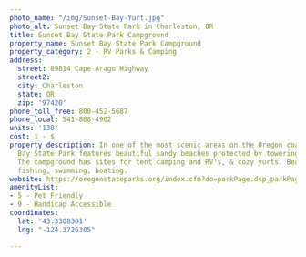 ```yaml
---
photo_name: "/img/Sunset-Bay-Yurt.jpg"
photo_alt: Sunset Bay State Park in Charleston, OR
title: Sunset Bay State Park Campground
property_name: Sunset Bay State Park Campground
property_category: 2 - RV Parks & Camping
address:
  street: 89814 Cape Arago Highway
  street2: 
  city: Charleston
  state: OR
  zip: '97420'
phone_toll_free: 800-452-5687
phone_local: 541-888-4902
units: '138'
cost: 1 - $
property_description: In one of the most scenic areas on the Oregon coast, Sunset
  Bay State Park features beautiful sandy beaches protected by towering sea cliffs.
  The campground has sites for tent camping and RV's, & cozy yurts. Beachcombing,
  fishing, swimming, boating.
website: https://oregonstateparks.org/index.cfm?do=parkPage.dsp_parkPage&parkId=70
amenityList:
- 5 - Pet Friendly
- 9 - Handicap Accessible
coordinates:
  lat: '43.3308381'
  lng: "-124.3726305"

---
```

